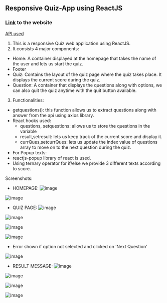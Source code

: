 ## Responsive Quiz-App using ReactJS
### [Link](https://reactjs-apeksha.vercel.app/) to the website

[API used](https://opentdb.com/api_config.php)

1.	This is a responsive Quiz web application using ReactJS. 
2.	It consists 4 major components: 
  *	Home: A container displayed at the homepage that takes the name of the user and lets us start the quiz. 
  *	Footer 
  * Quiz: Contains the layout of the quiz page where the quiz takes place. It displays the current score during the quiz. 
  *	Question: A container that displays the questions along with options, we can also quit the quiz anytime with the quit button available. 
3. Functionalities: 
 * getquestions(): this function allows us to extract questions along with answer from the api using axios library. 
 * React hooks used:
   * questions, setquestions: allows us to store the questions in the variable 
   * result,setresult: lets us keep track of the current score and display it.
   * currQues,setcurrQues: lets us update the index value of questions array to move on to the next question during the quiz. 
* For Popup texts: 
*	reactjs-popup library of react is used.
* Using ternary operator for if/else we provide 3 different texts according to score. 



Screenshots:
- HOMEPAGE:
![image](https://user-images.githubusercontent.com/84583787/178573574-67e3c061-dbb6-4c4f-a545-7b526d9ee32f.png)

![image](https://user-images.githubusercontent.com/84583787/178573602-02a078bf-a410-4336-b277-5fe41ad6c555.png)

- QUIZ PAGE:
![image](https://user-images.githubusercontent.com/84583787/178573662-44160262-55ab-4bbd-8b66-c0d096d8b9ae.png)

![image](https://user-images.githubusercontent.com/84583787/178573691-2dadf7bb-dce2-4614-ac4e-b6fe65867034.png)

![image](https://user-images.githubusercontent.com/84583787/178573798-13985ed2-df6a-4267-b280-d2c8c82d57df.png)

![image](https://user-images.githubusercontent.com/84583787/178573829-bbe92bc0-a9eb-4b34-8a7b-261ed89edb7e.png)

- Error shown if option not selected and clicked on ‘Next Question’ 

![image](https://user-images.githubusercontent.com/84583787/178573974-07b9f7c9-1e6b-4ae7-abbd-f75c0de73c34.png)

- RESULT MESSAGE:
![image](https://user-images.githubusercontent.com/84583787/178574080-db95e9fa-de8c-4573-9802-30d651e58703.png)

![image](https://user-images.githubusercontent.com/84583787/178574104-437b6b73-7396-4bd3-a196-953ad0930022.png)

![image](https://user-images.githubusercontent.com/84583787/178574136-2e461e4c-e7c4-47da-86ba-4b44f0ee0b08.png)

![image](https://user-images.githubusercontent.com/84583787/178574180-dac9ee86-6010-4059-a5a4-a2cd2b6e3384.png)
